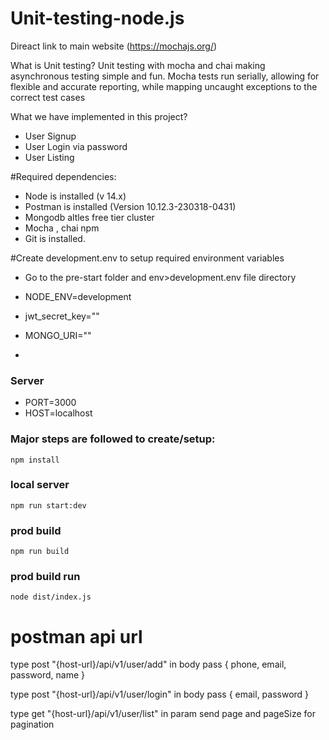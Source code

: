 # Unit-testing-node.js

Direact link to main website (https://mochajs.org/)


What is Unit testing?
Unit testing with mocha and chai making asynchronous testing simple and fun. Mocha tests run serially, allowing for flexible and accurate reporting, while mapping uncaught
exceptions to the correct test cases

What we have implemented in this project?
- User Signup
- User Login via password
- User Listing


#Required dependencies:
- Node is installed (v 14.x)
- Postman is installed (Version 10.12.3-230318-0431)
- Mongodb altles free tier cluster
- Mocha , chai npm
- Git is installed.

#Create development.env to setup required environment variables
- Go to the pre-start folder and env>development.env file directory
- NODE_ENV=development
- jwt_secret_key=""
- MONGO_URI=""

-


### Server 
- PORT=3000
- HOST=localhost


### Major steps are followed to create/setup:
`npm install`



### local server
`npm run start:dev`


### prod build
`npm run build`


### prod build run
`node dist/index.js`


# postman  api url
type post  "{host-url}/api/v1/user/add"
in body pass { phone, email, password, name }


type post  "{host-url}/api/v1/user/login"
in body pass { email, password }


type get  "{host-url}/api/v1/user/list"
in param send page and pageSize for pagination
